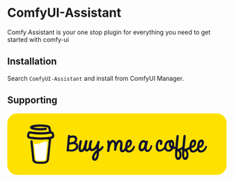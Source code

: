# ComfyUI-Assistant
Comfy Assistant is your one stop plugin for everything you need to get started with comfy-ui

## Installation
Search `ComfyUI-Assistant` and install from ComfyUI Manager.

## Supporting
[![img.png](coffee.png)](https://www.buymeacoffee.com/iammatan)
